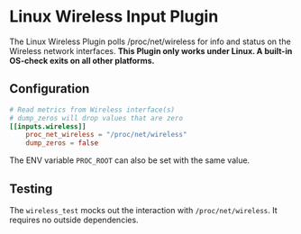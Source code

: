 # Linux Wireless Input Plugin

The Linux Wireless Plugin polls /proc/net/wireless for info and status on the Wireless network interfaces.
**This Plugin only works under Linux. A built-in OS-check exits on all other platforms.**

## Configuration

```toml
# Read metrics from Wireless interface(s)
# dump_zeros will drop values that are zero
[[inputs.wireless]]
    proc_net_wireless = "/proc/net/wireless"
    dump_zeros = false
```

The ENV variable `PROC_ROOT` can also be set with the same value. 

## Testing
The `wireless_test` mocks out the interaction with `/proc/net/wireless`. It requires no outside dependencies.
